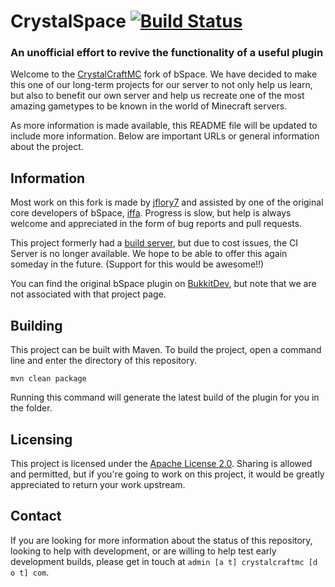 # CrystalSpace [![Build Status](https://travis-ci.org/CrystalCraftMC/CrystalSpace.svg)](https://travis-ci.org/CrystalCraftMC/CrystalSpace)
### An unofficial effort to revive the functionality of a useful plugin

Welcome to the [CrystalCraftMC](http://crystalcraftmc.com) fork of bSpace. We have decided to make this one of our long-term projects for our server to not only help us learn, but also to benefit our own server and help us recreate one of the most amazing gametypes to be known in the world of Minecraft servers.

As more information is made available, this README file will be updated to include more information. Below are important URLs or general information about the project.

## Information
Most work on this fork is made by [jflory7](https://github.com/jflory7) and assisted by one of the original core developers of bSpace, [iffa](https://github.com/iffa). Progress is slow, but help is always welcome and appreciated in the form of bug reports and pull requests.

This project formerly had a [build server](http://ci.crystalcraftmc.com/job/CrystalSpace/), but due to cost issues, the CI Server is no longer available. We hope to be able to offer this again someday in the future. (Support for this would be awesome!!)

You can find the original bSpace plugin on [BukkitDev](http://dev.bukkit.org/bukkit-plugins/bananaspace/), but note that we are not associated with that project page.

## Building
This project can be built with Maven. To build the project, open a command line and enter the directory of this repository.

`mvn clean package`

Running this command will generate the latest build of the plugin for you in the folder.

## Licensing
This project is licensed under the [Apache License 2.0](http://www.apache.org/licenses/LICENSE-2.0). Sharing is allowed and permitted, but if you're going to work on this project, it would be greatly appreciated to return your work upstream.

## Contact
If you are looking for more information about the status of this repository, looking to help with development, or are willing to help test early development builds, please get in touch at `admin [a t] crystalcraftmc [d o t] com`.